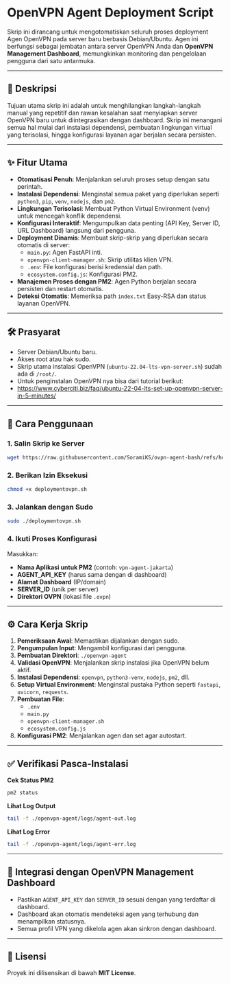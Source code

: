 # OpenVPN Agent Deployment Script

Skrip ini dirancang untuk mengotomatiskan seluruh proses deployment Agen OpenVPN pada server baru berbasis Debian/Ubuntu. Agen ini berfungsi sebagai jembatan antara server OpenVPN Anda dan **OpenVPN Management Dashboard**, memungkinkan monitoring dan pengelolaan pengguna dari satu antarmuka.

---

## 📜 Deskripsi

Tujuan utama skrip ini adalah untuk menghilangkan langkah-langkah manual yang repetitif dan rawan kesalahan saat menyiapkan server OpenVPN baru untuk diintegrasikan dengan dashboard. Skrip ini menangani semua hal mulai dari instalasi dependensi, pembuatan lingkungan virtual yang terisolasi, hingga konfigurasi layanan agar berjalan secara persisten.

---

## ✨ Fitur Utama

- **Otomatisasi Penuh**: Menjalankan seluruh proses setup dengan satu perintah.
- **Instalasi Dependensi**: Menginstal semua paket yang diperlukan seperti `python3`, `pip`, `venv`, `nodejs`, dan `pm2`.
- **Lingkungan Terisolasi**: Membuat Python Virtual Environment (venv) untuk mencegah konflik dependensi.
- **Konfigurasi Interaktif**: Mengumpulkan data penting (API Key, Server ID, URL Dashboard) langsung dari pengguna.
- **Deployment Dinamis**: Membuat skrip-skrip yang diperlukan secara otomatis di server:
  - `main.py`: Agen FastAPI inti.
  - `openvpn-client-manager.sh`: Skrip utilitas klien VPN.
  - `.env`: File konfigurasi berisi kredensial dan path.
  - `ecosystem.config.js`: Konfigurasi PM2.
- **Manajemen Proses dengan PM2**: Agen Python berjalan secara persisten dan restart otomatis.
- **Deteksi Otomatis**: Memeriksa path `index.txt` Easy-RSA dan status layanan OpenVPN.

---

## 🛠️ Prasyarat

- Server Debian/Ubuntu baru.
- Akses root atau hak sudo.
- Skrip utama instalasi OpenVPN (`ubuntu-22.04-lts-vpn-server.sh`) sudah ada di `/root/`.
- Untuk penginstalan OpenVPN nya bisa dari tutorial berikut:
- https://www.cyberciti.biz/faq/ubuntu-22-04-lts-set-up-openvpn-server-in-5-minutes/

---

## 🚀 Cara Penggunaan

### 1. Salin Skrip ke Server
```bash
wget https://raw.githubusercontent.com/SoramiKS/ovpn-agent-bash/refs/heads/main/deploymentovpn.sh
```

### 2. Berikan Izin Eksekusi
```bash
chmod +x deploymentovpn.sh
```

### 3. Jalankan dengan Sudo
```bash
sudo ./deploymentovpn.sh
```

### 4. Ikuti Proses Konfigurasi
Masukkan:
- **Nama Aplikasi untuk PM2** (contoh: `vpn-agent-jakarta`)
- **AGENT_API_KEY** (harus sama dengan di dashboard)
- **Alamat Dashboard** (IP/domain)
- **SERVER_ID** (unik per server)
- **Direktori OVPN** (lokasi file `.ovpn`)

---

## ⚙️ Cara Kerja Skrip

1. **Pemeriksaan Awal**: Memastikan dijalankan dengan sudo.
2. **Pengumpulan Input**: Mengambil konfigurasi dari pengguna.
3. **Pembuatan Direktori**: `./openvpn-agent`
4. **Validasi OpenVPN**: Menjalankan skrip instalasi jika OpenVPN belum aktif.
5. **Instalasi Dependensi**: `openvpn`, `python3-venv`, `nodejs`, `pm2`, dll.
6. **Setup Virtual Environment**: Menginstal pustaka Python seperti `fastapi`, `uvicorn`, `requests`.
7. **Pembuatan File**:
   - `.env`
   - `main.py`
   - `openvpn-client-manager.sh`
   - `ecosystem.config.js`
8. **Konfigurasi PM2**: Menjalankan agen dan set agar autostart.

---

## ✅ Verifikasi Pasca-Instalasi

**Cek Status PM2**
```bash
pm2 status
```

**Lihat Log Output**
```bash
tail -f ./openvpn-agent/logs/agent-out.log
```

**Lihat Log Error**
```bash
tail -f ./openvpn-agent/logs/agent-err.log
```

---

## 🔗 Integrasi dengan OpenVPN Management Dashboard

- Pastikan `AGENT_API_KEY` dan `SERVER_ID` sesuai dengan yang terdaftar di dashboard.
- Dashboard akan otomatis mendeteksi agen yang terhubung dan menampilkan statusnya.
- Semua profil VPN yang dikelola agen akan sinkron dengan dashboard.

---

## 📜 Lisensi
Proyek ini dilisensikan di bawah **MIT License**.
